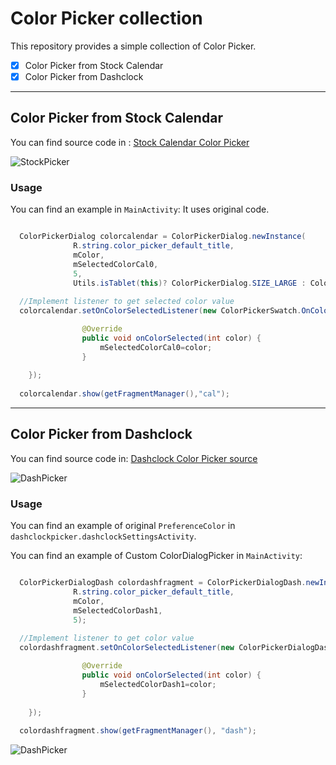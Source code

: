 # Color Picker collection

This repository provides a simple collection of Color Picker.

* [x] Color Picker from Stock Calendar
* [x] Color Picker from Dashclock

---

## Color Picker from Stock Calendar

You can find source code in :
[Stock Calendar Color Picker](https://android.googlesource.com/platform/frameworks/opt/colorpicker/)

![StockPicker](https://github.com/gabrielemariotti/colorpickercollection/raw/master/ColorPicker/images/stock.png)


### Usage

You can find an example in `MainActivity`:
It uses original code.
``` java

  ColorPickerDialog colorcalendar = ColorPickerDialog.newInstance(
              R.string.color_picker_default_title, 
              mColor,
              mSelectedColorCal0,
              5,
              Utils.isTablet(this)? ColorPickerDialog.SIZE_LARGE : ColorPickerDialog.SIZE_SMALL);
              
  //Implement listener to get selected color value
  colorcalendar.setOnColorSelectedListener(new ColorPickerSwatch.OnColorSelectedListener(){

				@Override
				public void onColorSelected(int color) {
					mSelectedColorCal0=color;
				}
				
	});
	
  colorcalendar.show(getFragmentManager(),"cal");
```


---

## Color Picker from Dashclock 

You can find source code in:
[Dashclock Color Picker source](https://code.google.com/p/dashclock/source/browse/main/src/main/java/com/google/android/apps/dashclock/configuration/ColorPreference.java)

![DashPicker](https://github.com/gabrielemariotti/colorpickercollection/raw/master/ColorPicker/images/dashDialog.png)

### Usage

You can find an example of original `PreferenceColor` in `dashclockpicker.dashclockSettingsActivity`.

You can find an example of Custom ColorDialogPicker in `MainActivity`:
``` java

  ColorPickerDialogDash colordashfragment = ColorPickerDialogDash.newInstance(
              R.string.color_picker_default_title,
              mColor,
              mSelectedColorDash1,
              5);
  
  //Implement listener to get color value
  colordashfragment.setOnColorSelectedListener(new ColorPickerDialogDash.OnColorSelectedListener(){

				@Override
				public void onColorSelected(int color) {
					mSelectedColorDash1=color;	
				}
				
	});        
	
  colordashfragment.show(getFragmentManager(), "dash");

```



![DashPicker](https://github.com/gabrielemariotti/colorpickercollection/raw/master/ColorPicker/images/dash_prefs.png)
